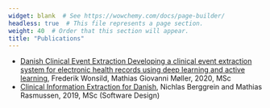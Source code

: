 ```yaml
---
widget: blank  # See https://wowchemy.com/docs/page-builder/
headless: true  # This file represents a page section.
weight: 40  # Order that this section will appear.
title: "Publications"
---
```

* [Danish Clinical Event Extraction Developing a clinical event extraction system for electronic health records using deep learning and active learning](http://www.derczynski.com/itu/docs/clin-events_frwo_mgmo.pdf), Frederik Wonsild, Mathias Giovanni Møller, 2020, MSc
* [Clinical Information Extraction for Danish](http://www.derczynski.com/itu/docs/Named_Entity_Recognition_and_Disambiguation_MSc_Thesis%202019.pdf), Nichlas Berggrein and Mathias Rasmussen, 2019, MSc (Software Design)
